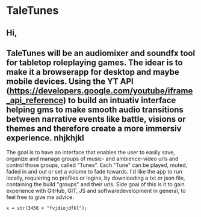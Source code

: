 # TaleTunes

## Hi,

TaleTunes will be an audiomixer and soundfx tool for tabletop roleplaying games. The idear is to make it a browserapp for desktop and maybe mobile devices. Using the YT API (https://developers.google.com/youtube/iframe_api_reference) to build an intuativ interface helping gms to make smooth audio transitions 
between narrative events like battle, visions or themes and therefore create a more immersiv experience. 
nhjkhjkl
---
The goal is to have an interface that enables the user to easily save, organize and manage groups of music- and ambience-video urls and control those groups, called "Tunes". Each "Tune" can be played, muted, faded in and out or set a volume to fade towards. I'd like the app to run locally, requiering no profiles or logins, by downloading a txt or json file, containing the build "groups" and their urls. Side goal of this is it to gain experience with GitHub, GIT, JS and softwaredevelopment in general, to feel free to give me advice.

`x = str(3456 + "fvjdiojdfkl");`
